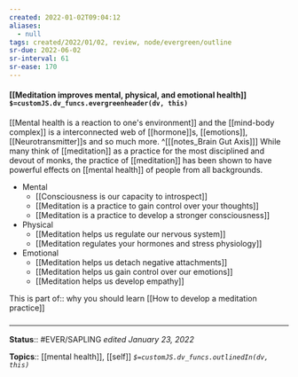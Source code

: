 ```yaml
---
created: 2022-01-02T09:04:12 
aliases:
  - null
tags: created/2022/01/02, review, node/evergreen/outline
sr-due: 2022-06-02
sr-interval: 61
sr-ease: 170
---
```


#### [[Meditation improves mental, physical, and emotional health]] `$=customJS.dv_funcs.evergreenheader(dv, this)`

[[Mental health is a reaction to one's environment]] and the [[mind-body complex]] is a interconnected web of [[hormone]]s, [[emotions]], [[Neurotransmitter]]s and so much more.
^[[[notes_Brain Gut Axis]]]
While many think of [[meditation]] as a practice for the most disciplined and devout of monks, the practice of [[meditation]] has been shown to have powerful effects on [[mental health]] of people from all backgrounds.  

- Mental
	- [[Consciousness is our capacity to introspect]]
	- [[Meditation is a practice to gain control over your thoughts]]
	- [[Meditation is a practice to develop a stronger consciousness]]
- Physical
	- [[Meditation helps us regulate our nervous system]]
	- [[Meditation regulates your hormones and stress physiology]]
- Emotional
	- [[Meditation helps us detach negative attachments]]
	- [[Meditation helps us gain control over our emotions]]
	- [[Meditation helps us develop empathy]]

This is 
part of:: why you should learn [[How to develop a meditation practice]]

### <hr class="footnote"/>

**Status**:: #EVER/SAPLING 
*edited January 23, 2022*

**Topics**:: [[mental health]], [[self]]
*`$=customJS.dv_funcs.outlinedIn(dv, this)`*
